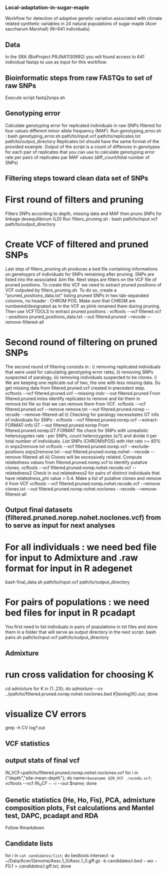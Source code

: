 ### Local-adaptation-in-sugar-maple

Workflow for detection of adaptive genetic variation associated with climate related synthetic variables in 24 natural populations of sugar maple (Acer saccharum Marshall) (N=641 individuals). 

## Data
In the SRA (BioProject PRJNA1130992) you will found access to 641 individual fastqs to use as input for this workflow.

## Bioinformatic steps from raw FASTQs to set of raw SNPs 
Execute script fastq2snps.sh

## Genotyping error
Calculate genotyping error for replicated individuals in raw SNPs filtered for four values different minor allele frequency (MAF).
Run genotyping_error.sh : bash genotyping_error.sh path/to/input.vcf path/to/replicates.txt path/to/output_directory
Replicates.txt should have the same format of the provided example.
Output of the script is a count of diffences in genotypes for each pair of replicates that you can use to calculate genotyping error rate per pairs of replicates par MAF values (diff_count/total number of SNPs)

## Filtering steps toward clean data set of SNPs
# First round of filters and pruning
Filters SNPs according to depth, missing data and MAF then pruns SNPs for linkage desequilibirum (LD)
Run filters_pruning.sh : bash path/to/input.vcf path/to/output_directory
# Create VCF of filtered and pruned SNPs 
Last step of filters_pruning.sh produces a bed file containing informations on genetoyprs of individuals for SNPs remaining after pruning. SNPs are listed into the associated .bim file. 
Next steps are filters on the VCF file of pruned positions. To create this VCF we need to extract pruned positions of VCF outputed by filters_pruning.sh.
To do so, create a "pruned_positions_data.txt" listing pruned SNPs in two tab-separated columns, no header : CHROM  POS. Make sure that CHROM are numbered/designated as in the VCF as plink renamed them during pruning.
Then use VCFTOOLS to extract pruned positions : 
vcftools --vcf filtered.vcf --positions pruned_positions_data.txt --out filtered.pruned --recode --remove-filtered-all
# Second round of filtering on pruned SNPs
The second round of filtering consists in : i) removing replicated individuals that were used for calculating genotyping error rates, ii) removing SNPs suspected of paralogy,  iii) removing individuals suspected to be clones.
  i) We are keeping one replicate out of two, the one with less missing data. So get missing data from filtered.pruned.vcf created in precedent step.  
  vcftools --vcf filtered.pruned.vcf --missing-indv --out filtered.pruned
  From filtered.pruned.imiss identify replicates to remove and list them in remove.txt file so that we can remove them from VCF. 
  vcftools --vcf filtered.pruned.vcf --remove remove.txt --out filtered.pruned.norep --recode --remove-filtered-all
  ii) Checking for paralogy necessitates GT info of individuals for SNPs :
  vcftools --vcf filtered.pruned.norep.vcf --extract-FORMAT-info GT --out filtered.pruned.norep
  From filtered.pruned.norep.GT.FORMAT file check for SNPs with unrealistic heterozygotes rate : per SNPs, count heterozygotes (o/1) and divide it per total number of individuals.
  List SNPs (CHROM\tPOS) with Het rate >= 85% in snps2remove.txt
  vcftools --vcf filtered.pruned.norep.vcf --exclude-positions snps2remove.txt --out filtered.pruned.norep.nohet --recode --remove-filtered-all
  iii) Clones will be excessively related. Compute relatedness values from filtered.pruned.norep.vcf to identify putative clones.
  vcftools --vcf filtered.pruned.norep.nohet.recode.vcf --relatedness2
  Check in out.relatedness2 for pairs of distinct individuals that have relatedness_phi value > 0.4. Make a list of putative clones and remove it from VCF
  vcftools --vcf filtered.pruned.norep.nohet.recode.vcf --remove clones.txt --out filtered.pruned.norep.nohet.noclones --recode --remove-filtered-all

## Output final datasets (filtered.pruned.norep.nohet.noclones.vcf) from  to serve as input for next analyses
# For all individuals : we need bed file for input to Admixture and .raw format for input in R adegenet
bash final_data.sh path/to/input.vcf path/to/output_directory
# For pairs of populations : we need bed files for input in R pcadapt
You first need to list indivduals in pairs of populations in txt files and store them in a folder that will serve as output directory in the next script.
bash pairs.sh path/to/input.vcf path/to/output_directory

## Admixture
# run cross validation for choosing K
cd admixture
for K in {1..23}; do admixture --cv ../path/to/filtered.pruned.norep.nohet.noclones.bed $K | tee log${K}.out; done
# visualize CV errors
grep -h CV log*.out

## VCF statistics
## output stats of final vcf
IN_VCF=path/to/filtered.pruned.norep.nohet.noclones.vcf
for i in {"depth","site-mean-depth"}; do name=`basename $IN_VCF .recode.vcf`; vcftools --vcf $IN_VCF --$i --out $name; done 

## Genetic statistics (He, Ho, Fis), PCA, admixture composition plots, Fst calculations and Mantel test, DAPC, pcadapt and RDA
Follow Rmarkdown

## Candidate lists
for i in `cat candidates/list`; do bedtools intersect -a ~/Data/Acer/Genome/Aesc.1_0/Aesc.1_0.gff.gz -b candidates/$i.bed -wo -F 0.1 > candidates/$i.gff.txt; done
